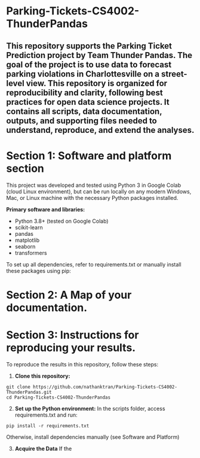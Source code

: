 # Parking-Tickets-CS4002-ThunderPandas
## This repository supports the Parking Ticket Prediction project by Team Thunder Pandas. The goal of the project is to use data to forecast parking violations in Charlottesville on a street-level view. This repository is organized for reproducibility and clarity, following best practices for open data science projects. It contains all scripts, data documentation, outputs, and supporting files needed to understand, reproduce, and extend the analyses.

# Section 1: Software and platform section
This project was developed and tested using Python 3 in Google Colab (cloud Linux environment), but can be run locally on any modern Windows, Mac, or Linux machine with the necessary Python packages installed.

**Primary software and libraries:**

- Python 3.8+ (tested on Google Colab)
- scikit-learn
- pandas
- matplotlib
- seaborn
- transformers 

To set up all dependencies, refer to requirements.txt or manually install these packages using pip:

# Section 2: A Map of your documentation.

# Section 3: Instructions for reproducing your results.
To reproduce the results in this repository, follow these steps:
1. **Clone this repository:**

```
git clone https://github.com/nathanktran/Parking-Tickets-CS4002-ThunderPandas.git
cd Parking-Tickets-CS4002-ThunderPandas
```

2. **Set up the Python environment:**
In the scripts folder, access requirements.txt and run:
```
pip install -r requirements.txt
```
Otherwise, install dependencies manually (see Software and Platform)

3. **Acquire the Data**
If the 


